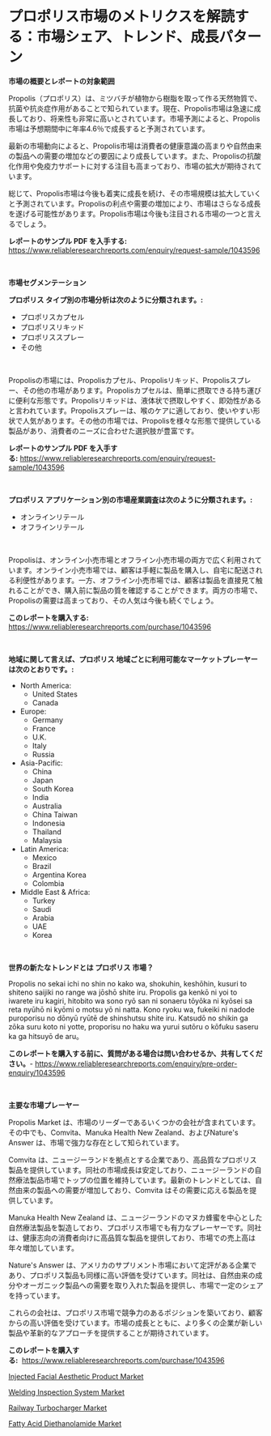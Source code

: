 <p><h1>プロポリス市場のメトリクスを解読する：市場シェア、トレンド、成長パターン</h1></p><p><strong>市場の概要とレポートの対象範囲</strong></p>
<p><p>Propolis（プロポリス）は、ミツバチが植物から樹脂を取って作る天然物質で、抗菌や抗炎症作用があることで知られています。現在、Propolis市場は急速に成長しており、将来性も非常に高いとされています。市場予測によると、Propolis市場は予想期間中に年率4.6％で成長すると予測されています。</p><p>最新の市場動向によると、Propolis市場は消費者の健康意識の高まりや自然由来の製品への需要の増加などの要因により成長しています。また、Propolisの抗酸化作用や免疫力サポートに対する注目も高まっており、市場の拡大が期待されています。</p><p>総じて、Propolis市場は今後も着実に成長を続け、その市場規模は拡大していくと予測されています。Propolisの利点や需要の増加により、市場はさらなる成長を遂げる可能性があります。Propolis市場は今後も注目される市場の一つと言えるでしょう。</p></p>
<p><strong>レポートのサンプル PDF を入手する:</strong> <a href="https://www.reliableresearchreports.com/enquiry/request-sample/1043596">https://www.reliableresearchreports.com/enquiry/request-sample/1043596</a></p>
<p>&nbsp;</p>
<p><strong>市場セグメンテーション</strong></p>
<p><strong>プロポリス タイプ別の市場分析は次のように分類されます。:</strong></p>
<p><ul><li>プロポリスカプセル</li><li>プロポリスリキッド</li><li>プロポリススプレー</li><li>その他</li></ul></p>
<p>&nbsp;</p>
<p><p>Propolisの市場には、Propolisカプセル、Propolisリキッド、Propolisスプレー、その他の市場があります。Propolisカプセルは、簡単に摂取できる持ち運びに便利な形態です。Propolisリキッドは、液体状で摂取しやすく、即効性があると言われています。Propolisスプレーは、喉のケアに適しており、使いやすい形状で人気があります。その他の市場では、Propolisを様々な形態で提供している製品があり、消費者のニーズに合わせた選択肢が豊富です。</p></p>
<p><strong>レポートのサンプル PDF を入手する:</strong>&nbsp;<a href="https://www.reliableresearchreports.com/enquiry/request-sample/1043596">https://www.reliableresearchreports.com/enquiry/request-sample/1043596</a></p>
<p>&nbsp;</p>
<p><strong> プロポリス アプリケーション別の市場産業調査は次のように分類されます。:</strong></p>
<p><ul><li>オンラインリテール</li><li>オフラインリテール</li></ul></p>
<p>&nbsp;</p>
<p><p>Propolisは、オンライン小売市場とオフライン小売市場の両方で広く利用されています。オンライン小売市場では、顧客は手軽に製品を購入し、自宅に配送される利便性があります。一方、オフライン小売市場では、顧客は製品を直接見て触れることができ、購入前に製品の質を確認することができます。両方の市場で、Propolisの需要は高まっており、その人気は今後も続くでしょう。</p></p>
<p><strong>このレポートを購入する:</strong>&nbsp; <a href="https://www.reliableresearchreports.com/purchase/1043596">https://www.reliableresearchreports.com/purchase/1043596</a></p>
<p>&nbsp;</p>
<p><strong>地域に関して言えば、プロポリス 地域ごとに利用可能なマーケットプレーヤーは次のとおりです。:</strong></p>
<p><ul>
    <li>
        North America:
        <ul>
            <li>United States</li>
            <li>Canada</li>
        </ul>
    </li>
    <li>
        Europe:
        <ul>
            <li>Germany</li>
            <li>France</li>
            <li>U.K.</li>
            <li>Italy</li>
            <li>Russia</li>
        </ul>
    </li>
    <li>
        Asia-Pacific:
        <ul>
            <li>China</li>
            <li>Japan</li>
            <li>South Korea</li>
            <li>India</li>
            <li>Australia</li>
            <li>China Taiwan</li>
            <li>Indonesia</li>
            <li>Thailand</li>
            <li>Malaysia</li>
        </ul>
    </li>
    <li>
        Latin America:
        <ul>
            <li>Mexico</li>
            <li>Brazil</li>
            <li>Argentina Korea</li>
            <li>Colombia</li>
        </ul>
    </li>
    <li>
        Middle East & Africa:
        <ul>
            <li>Turkey</li>
            <li>Saudi</li>
            <li>Arabia</li>
            <li>UAE</li>
            <li>Korea</li>
        </ul>
    </li>
    </ul></p>
<p>&nbsp;</p>
<p><strong>世界の新たなトレンドとは プロポリス 市場？</strong></p>
<p><p>Propolis no sekai ichi no shin no kako wa, shokuhin, keshōhin, kusuri to shiteno saijiki no range wa jōshō shite iru. Propolis ga kenkō ni yoi to iwarete iru kagiri, hitobito wa sono ryō san ni sonaeru tōyōka ni kyōsei sa reta nyūhō ni kyōmi o motsu yō ni natta. Kono ryoku wa, fukeiki ni nadode puroporisu no dōnyū ryūtē de shinshutsu shite iru. Katsudō no shikin ga zōka suru koto ni yotte, proporisu no haku wa yurui sutōru o kōfuku saseru ka ga hitsuyō de aru。</p></p>
<p><strong>このレポートを購入する前に、質問がある場合は問い合わせるか、共有してください。</strong>- <a href="https://www.reliableresearchreports.com/enquiry/pre-order-enquiry/1043596">https://www.reliableresearchreports.com/enquiry/pre-order-enquiry/1043596</a></p>
<p>&nbsp;</p>
<p><strong>主要な市場プレーヤー</strong></p>
<p><p>Propolis Market は、市場のリーダーであるいくつかの会社が含まれています。その中でも、Comvita、Manuka Health New Zealand、およびNature's Answer は、市場で強力な存在として知られています。</p><p>Comvita は、ニュージーランドを拠点とする企業であり、高品質なプロポリス製品を提供しています。同社の市場成長は安定しており、ニュージーランドの自然療法製品市場でトップの位置を維持しています。最新のトレンドとしては、自然由来の製品への需要が増加しており、Comvita はその需要に応える製品を提供しています。</p><p>Manuka Health New Zealand は、ニュージーランドのマヌカ蜂蜜を中心とした自然療法製品を製造しており、プロポリス市場でも有力なプレーヤーです。同社は、健康志向の消費者向けに高品質な製品を提供しており、市場での売上高は年々増加しています。</p><p>Nature's Answer は、アメリカのサプリメント市場において定評がある企業であり、プロポリス製品も同様に高い評価を受けています。同社は、自然由来の成分やオーガニック製品への需要を取り入れた製品を提供し、市場で一定のシェアを持っています。</p><p>これらの会社は、プロポリス市場で競争力のあるポジションを築いており、顧客からの高い評価を受けています。市場の成長とともに、より多くの企業が新しい製品や革新的なアプローチを提供することが期待されています。</p></p>
<p><strong>このレポートを購入する:</strong>&nbsp;&nbsp;<a href="https://www.reliableresearchreports.com/purchase/1043596">https://www.reliableresearchreports.com/purchase/1043596</a></p>
<p><p><a href="https://lydian-appliance-61d.notion.site/Decoding-the-Injected-Facial-Aesthetic-Product-Market-A-Deep-Dive-into-the-Latest-Market-Trends-Ma-77d25c9263ed455690a2461e4648326b">Injected Facial Aesthetic Product Market</a></p><p><a href="https://view.publitas.com/reportprime-1/welding-inspection-system-market-size-and-growth-market-segmentation-regional-and-country-breakdowns-and-market-trends-for-period-from-2023-2030/">Welding Inspection System Market</a></p><p><a href="https://view.publitas.com/reportprime-1/railway-turbocharger-market-size-market-trends-and-growth-outlook-forecasted-for-period-from-2023-to-2030/">Railway Turbocharger Market</a></p><p><a href="https://github.com/Sherrillcrooksxa8i18ucf2m/Market-Research-Report-List-1/blob/main/fatty-acid-diethanolamide-market.md">Fatty Acid Diethanolamide Market</a></p></p>
